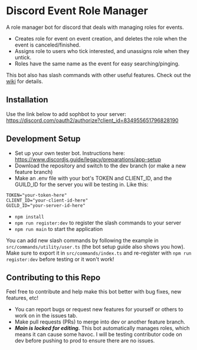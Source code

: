 # Discord Event Role Manager

A role manager bot for discord that deals with managing roles for events.

-   Creates role for event on event creation, and deletes the role when the event is canceled/finished.
-   Assigns role to users who tick interested, and unassigns role when they untick.
-   Roles have the same name as the event for easy searching/pinging.

This bot also has slash commands with other useful features. Check out the [wiki](https://github.com/sophiabeluli/event-role-manager/wiki/Slash-Commands) for details.

## Installation

Use the link below to add sophbot to your server:
https://discord.com/oauth2/authorize?client_id=834955651796828190

## Development Setup

-   Set up your own tester bot. Instructions here: https://www.discordjs.guide/legacy/preparations/app-setup
-   Download the repository and switch to the dev branch (or make a new feature branch)
-   Make an .env file with your bot's TOKEN and CLIENT_ID, and the GUILD_ID for the server you will be testing in. Like this:

```.env
TOKEN="your-token-here"
CLIENT_ID="your-client-id-here"
GUILD_ID="your-server-id-here"
```

-   `npm install`
-   `npm run register:dev` to register the slash commands to your server
-   `npm run main` to start the application

You can add new slash commands by following the example in `src/commands/utility/user.ts` (the bot setup guide also shows you how). Make sure to export it in `src/commands/index.ts` and re-register with `npm run register:dev` before testing or it won't work!

## Contributing to this Repo

Feel free to contribute and help make this bot better with bug fixes, new features, etc!

-   You can report bugs or request new features for yourself or others to work on in the issues tab.
-   Make pull requests (PRs) to merge into dev or another feature branch.
-   **_Main is locked for editing._** This bot automatically manages roles, which means it can cause some havoc. I will be testing contributor code on dev before pushing to prod to ensure there are no issues.
